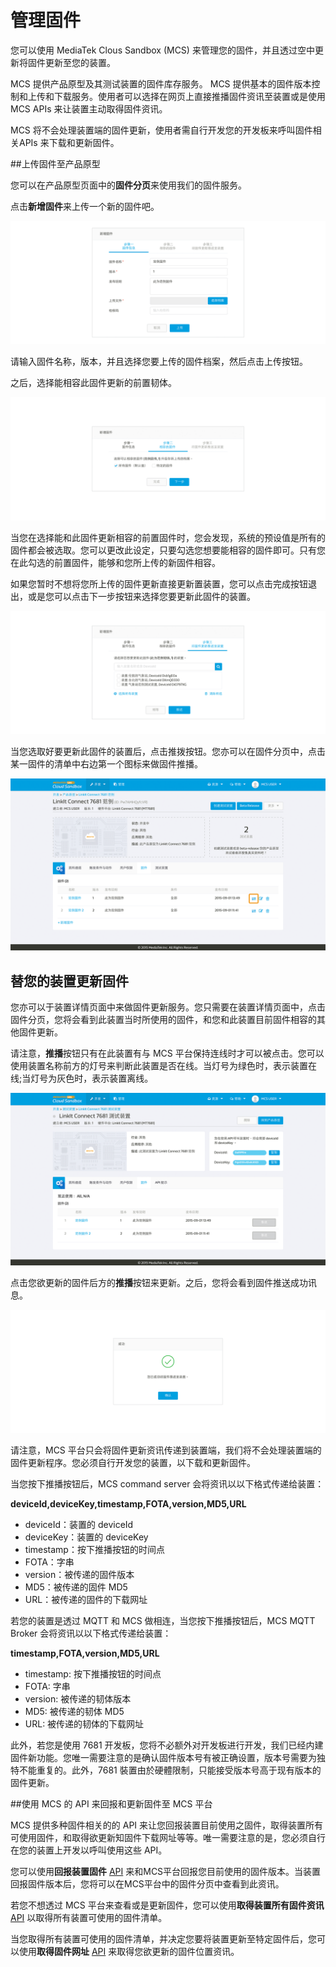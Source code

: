 # 管理固件

您可以使用 MediaTek Clous Sandbox (MCS) 来管理您的固件，并且透过空中更新将固件更新至您的装置。


MCS 提供产品原型及其测试装置的固件库存服务。 MCS 提供基本的固件版本控制和上传和下载服务。使用者可以选择在网页上直接推播固件资讯至装置或是使用MCS APIs 来让装置主动取得固件资讯。

MCS 将不会处理装置端的固件更新，使用者需自行开发您的开发板来呼叫固件相关APIs 来下载和更新固件。

##上传固件至产品原型

您可以在产品原型页面中的**固件分页**来使用我们的固件服务。

点击**新增固件**来上传一个新的固件吧。

![](../images/Firmware/img_firmware_01.png)

请输入固件名称，版本，并且选择您要上传的固件档案，然后点击上传按钮。

之后，选择能相容此固件更新的前置韧体。

![](../images/Firmware/img_firmware_02.png)

当您在选择能和此固件更新相容的前置固件时，您会发现，系统的预设值是所有的固件都会被选取。您可以更改此设定，只要勾选您想要能相容的固件即可。只有您在此勾选的前置固件，能够和您所上传的新固件相容。

如果您暂时不想将您所上传的固件更新直接更新置装置，您可以点击完成按钮退出，或是您可以点击下一步按钮来选择您要更新此固件的装置。

![](../images/Firmware/img_firmware_03.png)

当您选取好要更新此固件的装置后，点击推拨按钮。您亦可以在固件分页中，点击某一固件的清单中右边第一个图标来做固件推播。

![](../images/Firmware/img_firmware_04.png)

## 替您的装置更新固件

您亦可以于装置详情页面中来做固件更新服务。您只需要在装置详情页面中，点击固件分页，您将会看到此装置当时所使用的固件，和您和此装置目前固件相容的其他固件更新。


请注意，**推播**按钮只有在此装置有与 MCS 平台保持连线时才可以被点击。您可以使用装置名称前方的灯号来判断此装置是否在线。当灯号为绿色时，表示装置在线;当灯号为灰色时，表示装置离线。

![](../images/Firmware/img_firmware_05.png)

点击您欲更新的固件后方的**推播**按钮来更新。之后，您将会看到固件推送成功讯息。

![](../images/Firmware/img_firmware_06.png)

请注意，MCS 平台只会将固件更新资讯传递到装置端，我们将不会处理装置端的固件更新程序。您必须自行开发您的装置，以下载和更新固件。

当您按下推播按钮后，MCS command server 会将资讯以以下格式传递给装置：


**deviceId,deviceKey,timestamp,FOTA,version,MD5,URL**

* deviceId：装置的 deviceId
* deviceKey：装置的 deviceKey
* timestamp：按下推播按钮的时间点
* FOTA：字串
* version：被传递的固件版本
* MD5：被传递的固件 MD5
* URL：被传递的固件的下载网址

若您的装置是透过 MQTT 和 MCS 做相连，当您按下推播按钮后，MCS MQTT Broker 会将资讯以以下格式传递给装置：

**timestamp,FOTA,version,MD5,URL**

* timestamp: 按下推播按钮的时间点
* FOTA: 字串
* version: 被传递的韧体版本
* MD5: 被传递的韧体 MD5
* URL: 被传递的韧体的下载网址

此外，若您是使用 7681 开发板，您将不必额外对开发板进行开发，我们已经内建固件新功能。您唯一需要注意的是确认固件版本号有被正确设置，版本号需要为独特不能重复的。此外，7681 裝置由於硬體限制，只能接受版本号高于现有版本的固件更新。


##使用 MCS 的 API 来回报和更新固件至 MCS 平台

MCS 提供多种固件相关的的 API 来让您回报装置目前使用之固件，取得装置所有可使用固件，和取得欲更新知固件下载网址等等。唯一需要注意的是，您必须自行在您的装置上开发以呼叫使用这些 API。


您可以使用**回报装置固件** [API](https://mcs.mediatek.com/resources/zh-TW/latest/api_references/) 来和MCS平台回报您目前使用的固件版本。当装置回报固件版本后，您将可以在MCS平台中的固件分页中查看到此资讯。

若您不想透过 MCS 平台来查看或是更新固件，您可以使用**取得装置所有固件资讯** [API](https://mcs.mediatek.com/resources/zh-TW/latest/api_references/) 以取得所有装置可使用的固件清单。

当您取得所有装置可使用的固件清单，并决定您要将装置更新至特定固件后，您可以使用**取得固件网址** [API](https://mcs.mediatek.com/resources/zh-TW/latest/api_references/) 来取得您欲更新的固件位置资讯。



